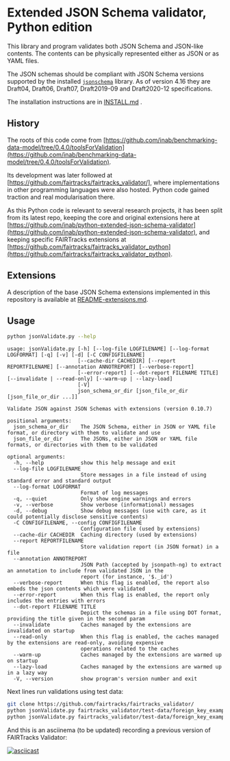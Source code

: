 # Extended JSON Schema validator, Python edition

This library and program validates both JSON Schema and JSON-like contents.
The contents can be physically represented either as JSON or as YAML files.

The JSON schemas should be compliant with JSON Schema versions supported
by the installed [`jsonschema`](https://python-jsonschema.readthedocs.io/en/stable/) library.
As of version 4.16 they are Draft04, Draft06, Draft07, Draft2019-09 and Draft2020-12 specifications.

The installation instructions are in [INSTALL.md](INSTALL.md) .

## History

The roots of this code come from [https://github.com/inab/benchmarking-data-model/tree/0.4.0/toolsForValidation](https://github.com/inab/benchmarking-data-model/tree/0.4.0/toolsForValidation).

Its development was later followed at [https://github.com/fairtracks/fairtracks_validator/], where implementations in other programming languages were also hosted. Python code gained traction and real modularisation there.

As this Python code is relevant to several research projects, it has been split from its latest repo, keeping the core and original extensions here at [https://github.com/inab/python-extended-json-schema-validator](https://github.com/inab/python-extended-json-schema-validator), and keeping specific FAIRTracks extensions at [https://github.com/fairtracks/fairtracks_validator_python](https://github.com/fairtracks/fairtracks_validator_python).

## Extensions

A description of the base JSON Schema extensions implemented in this repository is available at [README-extensions.md](README-extensions.md).

## Usage

```bash
python jsonValidate.py --help
```
```
usage: jsonValidate.py [-h] [--log-file LOGFILENAME] [--log-format LOGFORMAT] [-q] [-v] [-d] [-C CONFIGFILENAME]
                       [--cache-dir CACHEDIR] [--report REPORTFILENAME] [--annotation ANNOTREPORT] [--verbose-report]
                       [--error-report] [--dot-report FILENAME TITLE] [--invalidate | --read-only] [--warm-up | --lazy-load]
                       [-V]
                       json_schema_or_dir [json_file_or_dir [json_file_or_dir ...]]

Validate JSON against JSON Schemas with extensions (version 0.10.7)

positional arguments:
  json_schema_or_dir    The JSON Schema, either in JSON or YAML file format, or directory with them to validate and use
  json_file_or_dir      The JSONs, either in JSON or YAML file formats, or directories with them to be validated

optional arguments:
  -h, --help            show this help message and exit
  --log-file LOGFILENAME
                        Store messages in a file instead of using standard error and standard output
  --log-format LOGFORMAT
                        Format of log messages
  -q, --quiet           Only show engine warnings and errors
  -v, --verbose         Show verbose (informational) messages
  -d, --debug           Show debug messages (use with care, as it could potentially disclose sensitive contents)
  -C CONFIGFILENAME, --config CONFIGFILENAME
                        Configuration file (used by extensions)
  --cache-dir CACHEDIR  Caching directory (used by extensions)
  --report REPORTFILENAME
                        Store validation report (in JSON format) in a file
  --annotation ANNOTREPORT
                        JSON Path (accepted by jsonpath-ng) to extract an annotation to include from validated JSON in the
                        report (for instance, '$._id')
  --verbose-report      When this flag is enabled, the report also embeds the json contents which were validated
  --error-report        When this flag is enabled, the report only includes the entries with errors
  --dot-report FILENAME TITLE
                        Depict the schemas in a file using DOT format, providing the title given in the second param
  --invalidate          Caches managed by the extensions are invalidated on startup
  --read-only           When this flag is enabled, the caches managed by the extensions are read-only, avoiding expensive
                        operations related to the caches
  --warm-up             Caches managed by the extensions are warmed up on startup
  --lazy-load           Caches managed by the extensions are warmed up in a lazy way
  -V, --version         show program's version number and exit
```

Next lines run validations using test data:

```bash
git clone https://github.com/fairtracks/fairtracks_validator/
python jsonValidate.py fairtracks_validator/test-data/foreign_key_example/schemas/ fairtracks_validator/test-data/foreign_key_example/good_validation/
python jsonValidate.py fairtracks_validator/test-data/foreign_key_example/schemas/ fairtracks_validator/test-data/foreign_key_example/bad_validation/
```

And this is an asciinema (to be updated) recording a previous version of FAIRTracks Validator:

[![asciicast](https://asciinema.org/a/279252.svg)](https://asciinema.org/a/279252)


